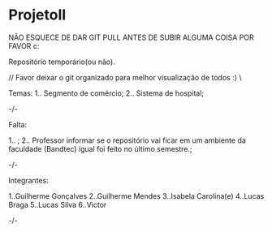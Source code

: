 # ProjetoII

NÃO ESQUECE DE DAR GIT PULL ANTES DE SUBIR ALGUMA COISA POR FAVOR
c:

Repositório temporário(ou não).

// Favor deixar o git organizado para melhor visualização de todos :) \\

Temas:
1.. Segmento de comércio;
2.. Sistema de hospital;

-/-

Falta:

1.. <Nome do Projeto>;
2.. Professor informar se o repositório vai ficar em um ambiente da faculdade (Bandtec) igual foi feito no último semestre.;

-/-

Integrantes:

1..Guilherme Gonçalves
2..Guilherme Mendes 
3..Isabela Carolina(e)
4..Lucas Braga
5..Lucas Silva
6..Victor

-/-
